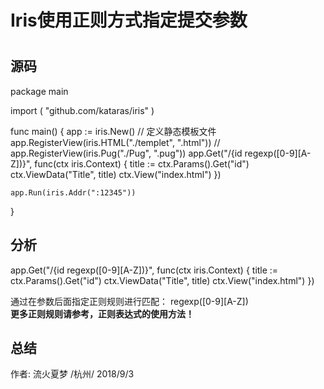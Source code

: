# Iris使用正则方式指定提交参数
# 
# 

## 源码

package main

import (
	"github.com/kataras/iris"
)

func main() {
	app := iris.New()
	// 定义静态模板文件
	app.RegisterView(iris.HTML("./templet", ".html"))
	// app.RegisterView(iris.Pug("./Pug", ".pug"))
	app.Get("/{id regexp([0-9][A-Z])}", func(ctx iris.Context) {
		title := ctx.Params().Get("id")
		ctx.ViewData("Title", title)
		ctx.View("index.html")
	})

	app.Run(iris.Addr(":12345"))
}



## 分析
app.Get("/{id regexp([0-9][A-Z])}", func(ctx iris.Context) {
		title := ctx.Params().Get("id")
		ctx.ViewData("Title", title)
		ctx.View("index.html")
	})

通过在参数后面指定正则规则进行匹配：
regexp([0-9][A-Z])   
**更多正则规则请参考，正则表达式的使用方法！**


## 总结

作者: 流火夏梦        /杭州/        2018/9/3 